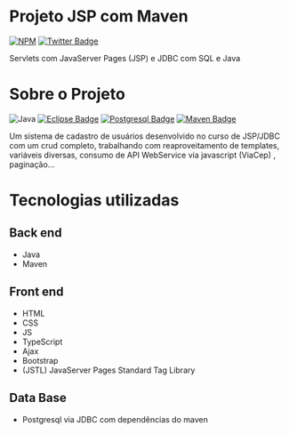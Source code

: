 # Projeto JSP com Maven
[![NPM](https://img.shields.io/npm/l/react)]() 
[![Twitter Badge](https://badgen.net/badge/icon/twitter?icon=twitter&label)](https://twitter.com/andre_abreuu)

Servlets com JavaServer Pages (JSP) e JDBC com SQL e Java

# Sobre o Projeto
![Java](https://img.shields.io/badge/Java-%23ED8B00.svg??style=for-the-badge&logo=openjdk&logoColor=white)
[![Eclipse Badge](https://badgen.net/badge/icon/eclipse?icon=eclipse&label)]()
[![Postgresql Badge](https://badgen.net/badge/icon/postgresql?icon=postgresql&label)]()
[![Maven Badge](https://badgen.net/badge/icon/maven?icon=maven&label)]()

Um sistema de cadastro de usuários desenvolvido no curso de JSP/JDBC com um crud completo, trabalhando com reaproveitamento de templates, variáveis diversas, consumo de API WebService via javascript (ViaCep) , paginação...

# Tecnologias utilizadas

## Back end
- Java
- Maven
 
## Front end
- HTML 
- CSS 
- JS
- TypeScript
- Ajax
- Bootstrap
- (JSTL) JavaServer Pages Standard Tag Library

## Data Base
- Postgresql via JDBC com dependências do maven
